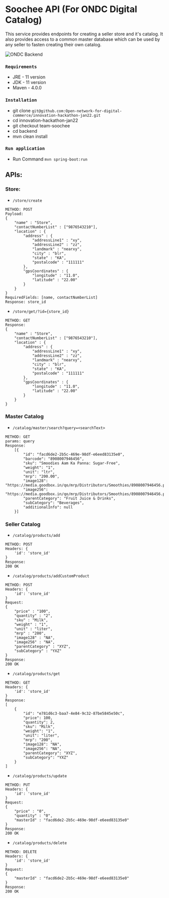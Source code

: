 # Soochee API (For ONDC Digital Catalog)

This service provides endpoints for creating a seller store and it's catalog.
It also provides access to a common master database which can be used by any seller
to fasten creating their own catalog.

![ONDC Backend](https://user-images.githubusercontent.com/27000128/148685062-8cf26e4f-c168-4391-88be-3b9fe9f56a36.png)

### `Requirements`
- JRE - 11 version
- JDK - 11 version
- Maven - 4.0.0

### `Installation`
- git clone `git@github.com:Open-network-for-digital-commerce/innovation-hackathon-jan22.git`
- cd innovation-hackathon-jan22 
- git checkout team-soochee
- cd backend
- mvn clean install

### `Run application`
- Run Command `mvn spring-boot:run`

## APIs:
### Store:
- `/store/create`
```
METHOD: POST
Payload:
{
	"name" : "Store",
	"contactNumberList" : ["9876543210"],
	"location" : {
		"address" : {
			"addressLine1" : "xy",
			"addressLine2" : "zz",
			"landmark" : "nearxy",
			"city" : "blr",
			"state" : "KA",
			"postalcode" : "111111"
		},
		"gpsCoordinates" : {
			"longitude" : "11.0",
			"latitude" : "22.00"
		}
	}
}
RequiredFields: [name, contactNumberList]
Response: store_id
```
- `/store/get/?id={store_id}`
```
METHOD: GET
Response:
{
	"name" : "Store",
	"contactNumberList" : ["9876543210"],
	"location" : {
		"address" : {
			"addressLine1" : "xy",
			"addressLine2" : "zz",
			"landmark" : "nearxy",
			"city" : "blr",
			"state" : "KA",
			"postalcode" : "111111"
		},
		"gpsCoordinates" : {
			"longitude" : "11.0",
			"latitude" : "22.00"
		}
	}
}
```

### Master Catalog
- `/catalog/master/search?query=<searchText>`
```
METHOD: GET
params: query
Response:
    [{
        "id": "facd6de2-2b5c-469e-98df-e6eed83135e0",
        "barcode": "8908007946456",
        "sku": "Smoodies Aam Ka Panna: Sugar-Free",
        "weight": "1",
        "unit": "ltr",
        "mrp": "200.00",
        "image128": "https://media.goodbox.in/qo/mrp/Distributors/Smoothies/8908007946456.png",
        "image256": "https://media.goodbox.in/qo/mrp/Distributors/Smoothies/8908007946456.png.png",
        "parentCategory": "Fruit Juice & Drinks",
        "subCategory": "Beverages",
        "additionalInfo": null
    }]
```


### Seller Catalog

- `/catalog/products/add`
```
METHOD: POST
Headers: {
    'id': 'store_id'
}
Response:
200 OK
```

- `/catalog/products/addCustomProduct`
```
METHOD: POST
Headers: {
    'id': 'store_id'
}
Request:
{
	"price" : "100",
	"quantity" : "2",
	"sku" : "Milk",
	"weight" : "1",
	"unit" : "liter",
	"mrp" : "200",
	"image128" : "NA",
	"image256" : "NA",
	"parentCategory" : "XYZ",
	"subCategory" : "YXZ"
}
Response:
200 OK
```

- `/catalog/products/get`
```
METHOD: GET
Headers: {
    'id': 'store_id'
}
Response:
[
    {
        "id": "e781d6c3-baa7-4e84-9c32-87be5845e50c",
        "price": 100,
        "quantity": 2,
        "sku": "Milk",
        "weight": "1",
        "unit": "liter",
        "mrp": "200",
        "image128": "NA",
        "image256": "NA",
        "parentCategory": "XYZ",
        "subCategory": "YXZ"
    }
]
```

- `/catalog/products/update`
```
METHOD: PUT
Headers: {
    'id': 'store_id'
}
Request:
{
	"price" : "0",
	"quantity" : "0",
	"masterId" : "facd6de2-2b5c-469e-98df-e6eed83135e0"
}
Response:
200 OK
```

- `/catalog/products/delete`
```
METHOD: DELETE
Headers: {
    'id': 'store_id'
}
Request:
{
	"masterId" : "facd6de2-2b5c-469e-98df-e6eed83135e0"
}
Response:
200 OK
```
